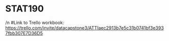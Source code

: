 # STAT190
/n
#Link to Trello workbook: https://trello.com/invite/datacapstone3/ATTIaec2913b7e5c31b0741bf3e3937fbb307E7D36D5 
